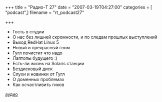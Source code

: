 +++
title = "Радио-T 27"
date = "2007-03-19T04:27:00"
categories = [ "podcast",]
filename = "rt_podcast27"

+++

- Гость в студии
- О нас без лишней скромности, и по следам прошлых выступлений
- Выход RedHat Linux 5
- Новый и прекрасный гном
- Гугл почистит что надо
- Лаптопы будущего :)
- Есть-ли жизнь на Solaris станции
- Бездисковый диск
- Слухи и новинки от Гугл
- О доменных проблемах
- Как осчастливить гиков

[аудио](http://cdn.radio-t.com/rt_podcast27.mp3)
<audio src="http://cdn.radio-t.com/rt_podcast27.mp3" preload="none"></audio>
